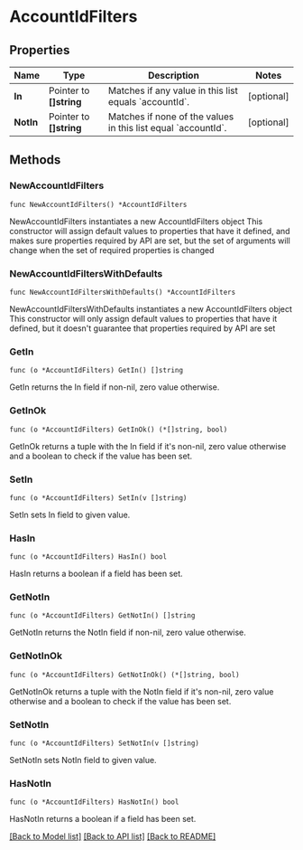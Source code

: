 # AccountIdFilters

## Properties

Name | Type | Description | Notes
------------ | ------------- | ------------- | -------------
**In** | Pointer to **[]string** | Matches if any value in this list equals &#x60;accountId&#x60;. | [optional] 
**NotIn** | Pointer to **[]string** | Matches if none of the values in this list equal &#x60;accountId&#x60;. | [optional] 

## Methods

### NewAccountIdFilters

`func NewAccountIdFilters() *AccountIdFilters`

NewAccountIdFilters instantiates a new AccountIdFilters object
This constructor will assign default values to properties that have it defined,
and makes sure properties required by API are set, but the set of arguments
will change when the set of required properties is changed

### NewAccountIdFiltersWithDefaults

`func NewAccountIdFiltersWithDefaults() *AccountIdFilters`

NewAccountIdFiltersWithDefaults instantiates a new AccountIdFilters object
This constructor will only assign default values to properties that have it defined,
but it doesn't guarantee that properties required by API are set

### GetIn

`func (o *AccountIdFilters) GetIn() []string`

GetIn returns the In field if non-nil, zero value otherwise.

### GetInOk

`func (o *AccountIdFilters) GetInOk() (*[]string, bool)`

GetInOk returns a tuple with the In field if it's non-nil, zero value otherwise
and a boolean to check if the value has been set.

### SetIn

`func (o *AccountIdFilters) SetIn(v []string)`

SetIn sets In field to given value.

### HasIn

`func (o *AccountIdFilters) HasIn() bool`

HasIn returns a boolean if a field has been set.

### GetNotIn

`func (o *AccountIdFilters) GetNotIn() []string`

GetNotIn returns the NotIn field if non-nil, zero value otherwise.

### GetNotInOk

`func (o *AccountIdFilters) GetNotInOk() (*[]string, bool)`

GetNotInOk returns a tuple with the NotIn field if it's non-nil, zero value otherwise
and a boolean to check if the value has been set.

### SetNotIn

`func (o *AccountIdFilters) SetNotIn(v []string)`

SetNotIn sets NotIn field to given value.

### HasNotIn

`func (o *AccountIdFilters) HasNotIn() bool`

HasNotIn returns a boolean if a field has been set.


[[Back to Model list]](../README.md#documentation-for-models) [[Back to API list]](../README.md#documentation-for-api-endpoints) [[Back to README]](../README.md)


